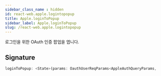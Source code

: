 ```yaml
---
sidebar_class_name : hidden
id: react-web.apple.logintopopup
title: Apple.loginToPopup
sidebar_label: Apple.loginToPopup
slug: /react-web.apple.logintopopup
---
```






로그인을 위한 OAuth 인증 팝업을 엽니다.

## Signature

```typescript
loginToPopup: <State>(params: OauthUserReqParams<AppleAuthQueryParams, State>) => void;
```
